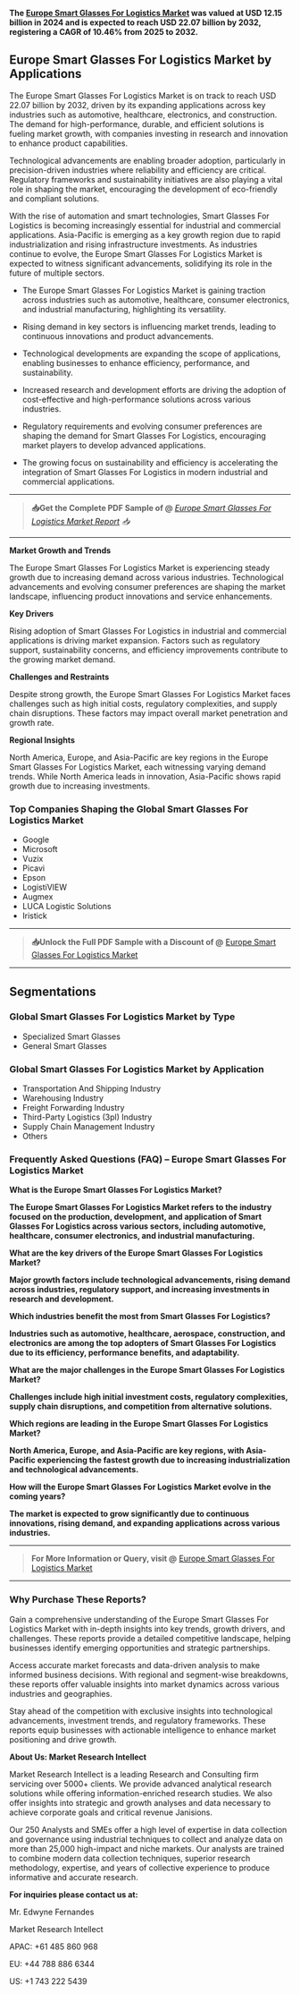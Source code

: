 <p><strong>The <a href="https://www.marketresearchintellect.com/download-sample/?rid=1076807&amp;utm_source=Pulse-April-Europe&amp;utm_medium=852">Europe Smart Glasses For Logistics Market</a> was valued at USD 12.15 billion in 2024 and is expected to reach USD 22.07 billion by 2032, registering a CAGR of 10.46% from 2025 to 2032.</strong></p><h2>Europe Smart Glasses For Logistics Market by Applications&nbsp;</h2><p><p>The Europe Smart Glasses For Logistics Market is on track to reach USD 22.07 billion by 2032, driven by its expanding applications across key industries such as automotive, healthcare, electronics, and construction. The demand for high-performance, durable, and efficient solutions is fueling market growth, with companies investing in research and innovation to enhance product capabilities.</p><p>Technological advancements are enabling broader adoption, particularly in precision-driven industries where reliability and efficiency are critical. Regulatory frameworks and sustainability initiatives are also playing a vital role in shaping the market, encouraging the development of eco-friendly and compliant solutions.</p><p>With the rise of automation and smart technologies, Smart Glasses For Logistics is becoming increasingly essential for industrial and commercial applications. Asia-Pacific is emerging as a key growth region due to rapid industrialization and rising infrastructure investments. As industries continue to evolve, the Europe Smart Glasses For Logistics Market is expected to witness significant advancements, solidifying its role in the future of multiple sectors.</p></p><ul><li><p>The Europe Smart Glasses For Logistics Market is gaining traction across industries such as automotive, healthcare, consumer electronics, and industrial manufacturing, highlighting its versatility.</p></li><li><p>Rising demand in key sectors is influencing market trends, leading to continuous innovations and product advancements.</p></li><li><p>Technological developments are expanding the scope of applications, enabling businesses to enhance efficiency, performance, and sustainability.</p></li><li><p>Increased research and development efforts are driving the adoption of cost-effective and high-performance solutions across various industries.</p></li><li><p>Regulatory requirements and evolving consumer preferences are shaping the demand for Smart Glasses For Logistics, encouraging market players to develop advanced applications.</p></li><li><p>The growing focus on sustainability and efficiency is accelerating the integration of Smart Glasses For Logistics in modern industrial and commercial applications.</p></li></ul><hr /><blockquote><p><strong><span class="font-[700]">📥Get the Complete PDF Sample of @ </span></strong><em><span class="font-[700]"><a href="https://www.marketresearchintellect.com/download-sample/?rid=1076807&amp;utm_source=Pulse-April-Europe&amp;utm_medium=852" target="_blank" data-tracking-control-name="article-ssr-frontend-pulse_little-text-block" data-tracking-will-navigate="" data-test-link="">Europe Smart Glasses For Logistics Market Report</a>&nbsp;📥</span></em></p></blockquote><hr /><p class="" data-start="77" data-end="360"><strong data-start="77" data-end="105">Market Growth and Trends</strong></p><p class="" data-start="77" data-end="360">The Europe Smart Glasses For Logistics Market is experiencing steady growth due to increasing demand across various industries. Technological advancements and evolving consumer preferences are shaping the market landscape, influencing product innovations and service enhancements.</p><p class="" data-start="362" data-end="606"><strong data-start="362" data-end="377">Key Drivers</strong></p><p class="" data-start="362" data-end="606">Rising adoption of Smart Glasses For Logistics in industrial and commercial applications is driving market expansion. Factors such as regulatory support, sustainability concerns, and efficiency improvements contribute to the growing market demand.</p><p class="" data-start="608" data-end="849"><strong data-start="608" data-end="637">Challenges and Restraints</strong></p><p class="" data-start="608" data-end="849">Despite strong growth, the Europe Smart Glasses For Logistics Market faces challenges such as high initial costs, regulatory complexities, and supply chain disruptions. These factors may impact overall market penetration and growth rate.</p><p class="" data-start="851" data-end="1095"><strong data-start="851" data-end="872">Regional Insights</strong></p><p class="" data-start="851" data-end="1095">North America, Europe, and Asia-Pacific are key regions in the Europe Smart Glasses For Logistics Market, each witnessing varying demand trends. While North America leads in innovation, Asia-Pacific shows rapid growth due to increasing investments.</p><p><h3>Top Companies Shaping the Global Smart Glasses For Logistics Market </h3><ul><li>Google</li><li> Microsoft</li><li> Vuzix</li><li> Picavi</li><li> Epson</li><li> LogistiVIEW</li><li> Augmex</li><li> LUCA Logistic Solutions</li><li> Iristick</li></ul></p><hr /><blockquote><p><strong>📥Unlock the Full PDF Sample with a Discount of @</strong> <a href="https://www.marketresearchintellect.com/ask-for-discount/?rid=1076807&amp;utm_source=Pulse-April-Europe&amp;utm_medium=852">Europe Smart Glasses For Logistics Market</a></p></blockquote><hr /><p><h2>Segmentations</h2><h3>Global Smart Glasses For Logistics Market by Type</h3><ul><li>Specialized Smart Glasses</li><li>General Smart Glasses</li></ul><h3>Global Smart Glasses For Logistics Market by Application</h3><ul><li>Transportation And Shipping Industry</li><li>Warehousing Industry</li><li>Freight Forwarding Industry</li><li>Third-Party Logistics (3pl) Industry</li><li>Supply Chain Management Industry</li><li>Others</li></ul></p><h3><strong>Frequently Asked Questions (FAQ) &ndash; Europe Smart Glasses For Logistics Market</strong></h3><p><strong>What is the Europe Smart Glasses For Logistics Market?</strong></p><p><strong>The Europe Smart Glasses For Logistics Market refers to the industry focused on the production, development, and application of Smart Glasses For Logistics across various sectors, including automotive, healthcare, consumer electronics, and industrial manufacturing.</strong></p><p><strong>What are the key drivers of the Europe Smart Glasses For Logistics Market?</strong></p><p><strong>Major growth factors include technological advancements, rising demand across industries, regulatory support, and increasing investments in research and development.</strong></p><p><strong>Which industries benefit the most from Smart Glasses For Logistics?</strong></p><p><strong>Industries such as automotive, healthcare, aerospace, construction, and electronics are among the top adopters of Smart Glasses For Logistics due to its efficiency, performance benefits, and adaptability.</strong></p><p><strong>What are the major challenges in the Europe Smart Glasses For Logistics Market?</strong></p><p><strong>Challenges include high initial investment costs, regulatory complexities, supply chain disruptions, and competition from alternative solutions.</strong></p><p><strong>Which regions are leading in the Europe Smart Glasses For Logistics Market?</strong></p><p><strong>North America, Europe, and Asia-Pacific are key regions, with Asia-Pacific experiencing the fastest growth due to increasing industrialization and technological advancements.</strong></p><p><strong>How will the Europe Smart Glasses For Logistics Market evolve in the coming years?</strong></p><p><strong>The market is expected to grow significantly due to continuous innovations, rising demand, and expanding applications across various industries.</strong></p><hr /><blockquote><p><span class="font-[700]"><strong>For More Information or Query, visit&nbsp;@</strong>&nbsp;</span><span class="font-[700]"><a href="https://www.marketresearchintellect.com/product/smart-glasses-for-logistics-market/?utm_source=Linkedin&utm_medium=852" target="_blank" data-tracking-control-name="article-ssr-frontend-pulse_little-text-block" data-tracking-will-navigate="" data-test-link="">Europe Smart Glasses For Logistics Market</a></span></p></blockquote><hr /><h3><strong data-start="0" data-end="31">Why Purchase These Reports?</strong></h3><p class="" data-start="35" data-end="297">Gain a comprehensive understanding of the Europe Smart Glasses For Logistics Market with in-depth insights into key trends, growth drivers, and challenges. These reports provide a detailed competitive landscape, helping businesses identify emerging opportunities and strategic partnerships.</p><p class="" data-start="299" data-end="540">Access accurate market forecasts and data-driven analysis to make informed business decisions. With regional and segment-wise breakdowns, these reports offer valuable insights into market dynamics across various industries and geographies.</p><p class="" data-start="542" data-end="784">Stay ahead of the competition with exclusive insights into technological advancements, investment trends, and regulatory frameworks. These reports equip businesses with actionable intelligence to enhance market positioning and drive growth.</p><p><strong><span class="font-[700]">About Us: Market Research Intellect</span></strong></p><p><span class="">Market Research Intellect is a leading Research and Consulting firm servicing over 5000+ clients. We provide advanced analytical research solutions while offering information-enriched research studies.&nbsp;</span>We also offer insights into strategic and growth analyses and data necessary to achieve corporate goals and critical revenue Janisions.</p><p><span class="">Our 250 Analysts and SMEs offer a high level of expertise in data collection and governance using industrial techniques to collect and analyze data on more than 25,000 high-impact and niche markets. Our analysts are trained to combine modern data collection techniques, superior research methodology, expertise, and years of collective experience to produce informative and accurate research.</span></p><p><strong>For inquiries please contact us at:</strong></p><p>Mr. Edwyne Fernandes</p><p>Market Research Intellect</p><p>APAC: +61 485 860 968</p><p>EU: +44 788 886 6344</p><p>US: +1 743 222 5439</p>